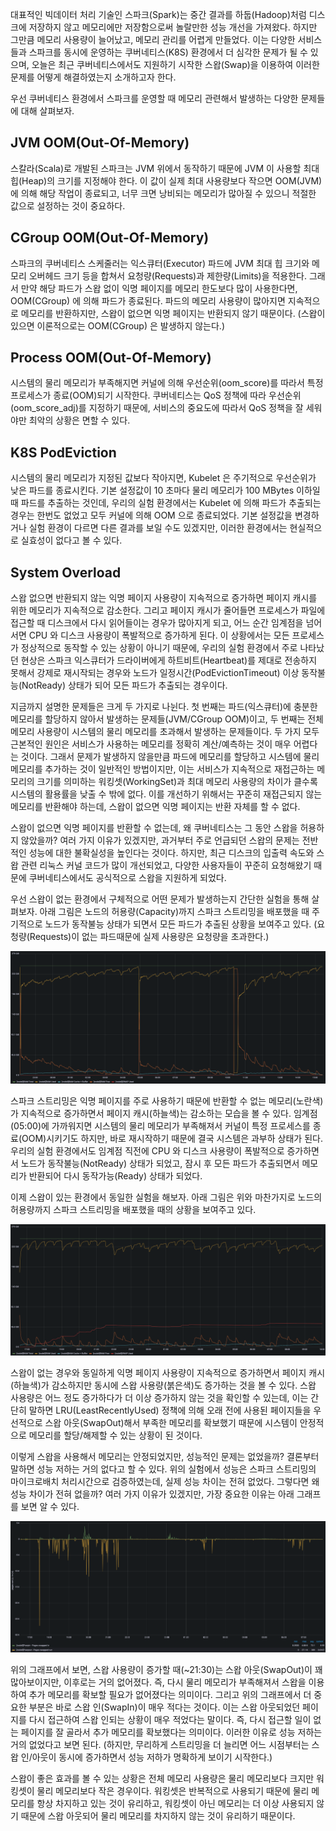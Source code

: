 대표적인 빅데이터 처리 기술인 스파크(Spark)는 중간 결과를 하둡(Hadoop)처럼 디스크에 저장하지 않고 메모리에만 저장함으로써 놀랄만한 성능 개선을 가져왔다. 하지만 그만큼 메모리 사용량이 늘어났고, 메모리 관리를 어렵게 만들었다. 이는 다양한 서비스들과 스파크를 동시에 운영하는 쿠버네티스(K8S) 환경에서 더 심각한 문제가 될 수 있으며, 오늘은 최근 쿠버네티스에서도 지원하기 시작한 스왑(Swap)을 이용하여 이러한 문제를 어떻게 해결하였는지 소개하고자 한다.

우선 쿠버네티스 환경에서 스파크를 운영할 때 메모리 관련해서 발생하는 다양한 문제들에 대해 살펴보자.

## JVM OOM(Out-Of-Memory)

스칼라(Scala)로 개발된 스파크는 JVM 위에서 동작하기 때문에 JVM 이 사용할 최대 힙(Heap)의 크기를 지정해야 한다. 이 값이 실제 최대 사용량보다 작으면 OOM(JVM) 에 의해 해당 작업이 종료되고, 너무 크면 낭비되는 메모리가 많아질 수 있으니 적절한 값으로 설정하는 것이 중요하다.

## CGroup OOM(Out-Of-Memory)

스파크의 쿠버네티스 스케줄러는 익스큐터(Executor) 파드에 JVM 최대 힙 크기와 메모리 오버헤드 크기 등을 합쳐서 요청량(Requests)과 제한량(Limits)을 적용한다. 그래서 만약 해당 파드가 스왑 없이 익명 페이지를 메모리 한도보다 많이 사용한다면, OOM(CGroup) 에 의해 파드가 종료된다. 파드의 메모리 사용량이 많아지면 지속적으로 메모리를 반환하지만, 스왑이 없으면 익명 페이지는 반환되지 않기 때문이다. (스왑이 있으면 이론적으로는 OOM(CGroup) 은 발생하지 않는다.)

## Process OOM(Out-Of-Memory)

시스템의 물리 메모리가 부족해지면 커널에 의해 우선순위(oom_score)를 따라서 특정 프로세스가 종료(OOM)되기 시작한다. 쿠버네티스는 QoS 정책에 따라 우선순위(oom_score_adj)를 지정하기 때문에, 서비스의 중요도에 따라서 QoS 정책을 잘 세워야만 최악의 상황은 면할 수 있다.

## K8S PodEviction

시스템의 물리 메모리가 지정된 값보다 작아지면, Kubelet 은 주기적으로 우선순위가 낮은 파드를 종료시킨다. 기본 설정값이 10 초마다 물리 메모리가 100 MBytes 이하일 때 파드를 추출하는 것인데, 우리의 실험 환경에서는 Kubelet 에 의해 파드가 추출되는 경우는 한번도 없었고 모두 커널에 의해 OOM 으로 종료되었다. 기본 설정값을 변경하거나 실험 환경이 다르면 다른 결과를 보일 수도 있겠지만, 이러한 환경에서는 현실적으로 실효성이 없다고 볼 수 있다.

## System Overload

스왑 없으면 반환되지 않는 익명 페이지 사용량이 지속적으로 증가하면 페이지 캐시를 위한 메모리가 지속적으로 감소한다. 그리고 페이지 캐시가 줄어들면 프로세스가 파일에 접근할 때 디스크에서 다시 읽어들이는 경우가 많아지게 되고, 어느 순간 임계점을 넘어서면 CPU 와 디스크 사용량이 폭발적으로 증가하게 된다. 이 상황에서는 모든 프로세스가 정상적으로 동작할 수 있는 상황이 아니기 때문에, 우리의 실험 환경에서 주로 나타났던 현상은 스파크 익스큐터가 드라이버에게 하트비트(Heartbeat)를 제대로 전송하지 못해서 강제로 재시작되는 경우와 노드가 일정시간(PodEvictionTimeout) 이상 동작불능(NotReady) 상태가 되어 모든 파드가 추출되는 경우이다.

지금까지 설명한 문제들은 크게 두 가지로 나뉜다. 첫 번째는 파드(익스큐터)에 충분한 메모리를 할당하지 않아서 발생하는 문제들(JVM/CGroup OOM)이고, 두 번째는 전체 메모리 사용량이 시스템의 물리 메모리를 초과해서 발생하는 문제들이다. 두 가지 모두 근본적인 원인은 서비스가 사용하는 메모리를 정확히 계산/예측하는 것이 매우 어렵다는 것이다. 그래서 문제가 발생하지 않을만큼 파드에 메모리를 할당하고 시스템에 물리 메모리를 추가하는 것이 일반적인 방법이지만, 이는 서비스가 지속적으로 재접근하는 메모리의 크기를 의미하는 워킹셋(WorkingSet)과 최대 메모리 사용량의 차이가 클수록 시스템의 활용률을 낮출 수 밖에 없다. 이를 개선하기 위해서는 꾸준히 재접근되지 않는 메모리를 반환해야 하는데, 스왑이 없으면 익명 페이지는 반환 자체를 할 수 없다.

스왑이 없으면 익명 페이지를 반환할 수 없는데, 왜 쿠버네티스는 그 동안 스왑을 허용하지 않았을까? 여러 가지 이유가 있겠지만, 과거부터 주로 언급되던 스왑의 문제는 전반적인 성능에 대한 불확실성을 높인다는 것이다. 하지만, 최근 디스크의 입출력 속도와 스왑 관련 리눅스 커널 코드가 많이 개선되었고, 다양한 사용자들이 꾸준히 요청해왔기 때문에 쿠버네티스에서도 공식적으로 스왑을 지원하게 되었다.

우선 스왑이 없는 환경에서 구체적으로 어떤 문제가 발생하는지 간단한 실험을 통해 살펴보자. 아래 그림은 노드의 허용량(Capacity)까지 스파크 스트리밍을 배포했을 때 주기적으로 노드가 동작불능 상태가 되면서 모든 파드가 추출된 상황을 보여주고 있다. (요청량(Requests)이 없는 파드때문에 실제 사용량은 요청량을 초과한다.)

![memory.usages.without.swap.png](./memory.usages.without.swap.png)

스파크 스트리밍은 익명 페이지를 주로 사용하기 때문에 반환할 수 없는 메모리(노란색)가 지속적으로 증가하면서 페이지 캐시(하늘색)는 감소하는 모습을 볼 수 있다. 임계점(05:00)에 가까워지면 시스템의 물리 메모리가 부족해져서 커널이 특정 프로세스를 종료(OOM)시키기도 하지만, 바로 재시작하기 때문에 결국 시스템은 과부하 상태가 된다. 우리의 실험 환경에서도 임계점 직전에 CPU 와 디스크 사용량이 폭발적으로 증가하면서 노드가 동작불능(NotReady) 상태가 되었고, 잠시 후 모든 파드가 추출되면서 메모리가 반환되어 다시 동작가능(Ready) 상태가 되었다.

이제 스왑이 있는 환경에서 동일한 실험을 해보자. 아래 그림은 위와 마찬가지로 노드의 허용량까지 스파크 스트리밍을 배포했을 때의 상황을 보여주고 있다.

![memory.usages.with.swap.png](./memory.usages.with.swap.png)

스왑이 없는 경우와 동일하게 익명 페이지 사용량이 지속적으로 증가하면서 페이지 캐시(하늘색)가 감소하지만 동시에 스왑 사용량(붉은색)도 증가하는 것을 볼 수 있다. 스왑 사용량은 어느 정도 증가하다가 더 이상 증가하지 않는 것을 확인할 수 있는데, 이는 간단히 말하면 LRU(LeastRecentlyUsed) 정책에 의해 오래 전에 사용된 페이지들을 우선적으로 스왑 아웃(SwapOut)해서 부족한 메모리를 확보했기 때문에 시스템이 안정적으로 메모리를 할당/해제할 수 있는 상황이 된 것이다.

이렇게 스왑을 사용해서 메모리는 안정되었지만, 성능적인 문제는 없었을까? 결론부터 말하면 성능 저하는 거의 없다고 할 수 있다. 위의 실험에서 성능은 스파크 스트리밍의 마이크로배치 처리시간으로 검증하였는데, 실제 성능 차이는 전혀 없었다. 그렇다면 왜 성능 차이가 전혀 없을까? 여러 가지 이유가 있겠지만, 가장 중요한 이유는 아래 그래프를 보면 알 수 있다.

![swap.inout.usages.png](./swap.inout.usages.png)

위의 그래프에서 보면, 스왑 사용량이 증가할 때(~21:30)는 스왑 아웃(SwapOut)이 꽤 많아보이지만, 이후로는 거의 없어졌다. 즉, 다시 물리 메모리가 부족해져서 스왑을 이용하여 추가 메모리를 확보할 필요가 없어졌다는 의미이다. 그리고 위의 그래프에서 더 중요한 부분은 바로 스왑 인(SwapIn)이 매우 적다는 것이다. 이는 스왑 아웃되었던 페이지를 다시 접근하여 스왑 인되는 상황이 매우 적었다는 말이다. 즉, 다시 접근할 일이 없는 페이지를 잘 골라서 추가 메모리를 확보했다는 의미이다. 이러한 이유로 성능 저하는 거의 없었다고 보면 된다. (하지만, 무리하게 스트리밍을 더 늘리면 어느 시점부터는 스왑 인/아웃이 동시에 증가하면서 성능 저하가 명확하게 보이기 시작한다.)

스왑이 좋은 효과를 볼 수 있는 상황은 전체 메모리 사용량은 물리 메모리보다 크지만 워킹셋이 물리 메모리보다 작은 경우이다. 워킹셋은 반복적으로 사용되기 때문에 물리 메모리를 항상 차지하고 있는 것이 유리하고, 워킹셋이 아닌 메모리는 더 이상 사용되지 않기 때문에 스왑 아웃되어 물리 메모리를 차지하지 않는 것이 유리하기 때문이다.
